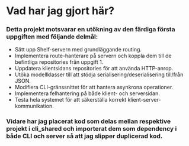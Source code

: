# Vad har jag gjort här?

### Detta projekt motsvarar en utökning av den färdiga första uppgiften med följande delmål:

- Sätt upp Shelf-servern med grundläggande routing.
- Implementera route-hanterare på servern och koppla dem till de befintliga repositories från uppgift 1.
- Uppdatera klientsidans repositories för att använda HTTP-anrop.
- Utöka modellklasser till att stödja serialisering/deserialisering till/från JSON.
- Modifiera CLI-gränssnittet för att hantera asynkrona operationer.
- Implementera felhantering på både klient- och serversidan.
- Testa hela systemet för att säkerställa korrekt klient-server-kommunikation.

### Vidare har jag placerat kod som delas mellan respektive projekt i cli_shared och importerat dem som dependency i både CLI och server så att jag slipper duplicerad kod.